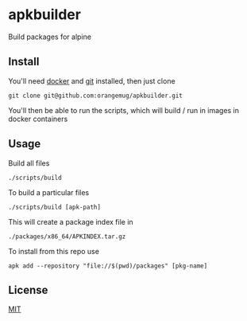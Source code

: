 # apkbuilder
Build packages for alpine


## Install
You'll need [docker](https://docker.com) and [git](https://git-scm.com) installed, then just clone

    git clone git@github.com:orangemug/apkbuilder.git

You'll then be able to run the scripts, which will build / run in images in docker containers


## Usage
Build all files

    ./scripts/build

To build a particular files
    
    ./scripts/build [apk-path]

This will create a package index file in

    ./packages/x86_64/APKINDEX.tar.gz

To install from this repo use

    apk add --repository "file://$(pwd)/packages" [pkg-name]


## License
[MIT](LICENSE)
